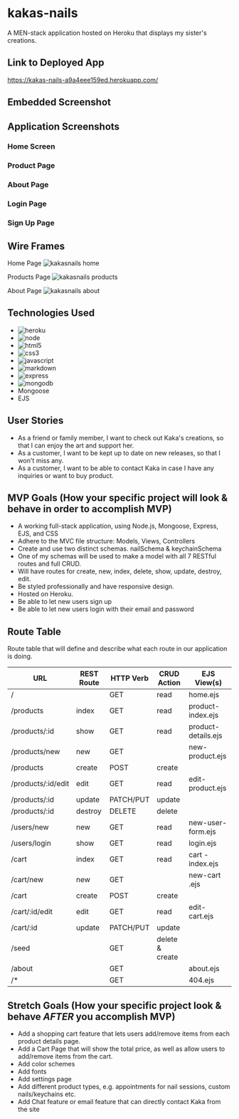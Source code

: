 # kakas-nails
A MEN-stack application hosted on Heroku that displays my sister's creations.

## Link to Deployed App
https://kakas-nails-a9a4eee159ed.herokuapp.com/

## Embedded Screenshot

## Application Screenshots

### Home Screen

### Product Page

### About Page

### Login Page

### Sign Up Page

## Wire Frames
Home Page
 ![kakasnails home](https://media.git.generalassemb.ly/user/51683/files/43998d1c-79ff-4156-972f-2a5349af0972)

Products Page
![kakasnails products](https://media.git.generalassemb.ly/user/51683/files/ae46ebc8-7255-4608-bd7c-fdf56a643ed6)

About Page
![kakasnails about](https://media.git.generalassemb.ly/user/51683/files/2bcd36d6-bef9-4c62-963e-4effa3006550)

## Technologies Used
- ![heroku](https://img.shields.io/badge/Heroku-430098?style=for-the-badge&logo=heroku&logoColor=white)
- ![node](https://img.shields.io/badge/Node.js-43853D?style=for-the-badge&logo=node.js&logoColor=white)
- ![html5](https://img.shields.io/badge/HTML5-E34F26?style=for-the-badge&logo=html5&logoColor=white)
- ![css3](https://img.shields.io/badge/CSS3-1572B6?style=for-the-badge&logo=css3&logoColor=white)
- ![javascript](https://img.shields.io/badge/JavaScript-323330?style=for-the-badge&logo=javascript&logoColor=F7DF1E)
- ![markdown](https://img.shields.io/badge/Markdown-000000?style=for-the-badge&logo=markdown&logoColor=white)
- ![express](https://img.shields.io/badge/Express.js-404D59?style=for-the-badge)
- ![mongodb](https://img.shields.io/badge/MongoDB-4EA94B?style=for-the-badge&logo=mongodb&logoColor=white)
- Mongoose
- EJS

## User Stories
- As a friend or family member, I want to check out Kaka's creations, so that I can enjoy the art and support her.
- As a customer, I want to be kept up to date on new releases, so that I won't miss any.
- As a customer, I want to be able to contact Kaka in case I have any inquiries or want to buy product.

## MVP Goals (How your specific project will look & behave in order to accomplish MVP)
- A working full-stack application, using Node.js, Mongoose, Express, EJS, and CSS
- Adhere to the MVC file structure: Models, Views, Controllers
- Create and use two distinct schemas. nailSchema & keychainSchema
- One of my schemas will be used to make a model with all 7 RESTful routes and full CRUD.
- Will have routes for create, new, index, delete, show, update, destroy, edit.
- Be styled professionally and have responsive design.
- Hosted on Heroku.
- Be able to let new users sign up
- Be able to let new users login with their email and password

## Route Table
Route table that will define and describe what each route in our application is doing. 

|       **URL**   | **REST Route** | **HTTP Verb** | **CRUD Action** |   **EJS View(s)**   |
| --------------- | -------------- | ------------- | --------------- | ------------------- |
| /               |                | GET           | read            | home.ejs            |
| /products       | index          | GET           | read            | product-index.ejs   |
| /products/:id   | show           | GET           | read            | product-details.ejs |
| /products/new   | new            | GET           |                 | new-product.ejs     |
| /products       | create         | POST          | create          |                     |
| /products/:id/edit  | edit           | GET           | read            | edit-product.ejs    |
| /products/:id   | update         | PATCH/PUT     | update          |                     |
| /products/:id   | destroy        | DELETE        | delete          |                     |
| /users/new       | new          | GET           | read            | new-user-form.ejs   |
| /users/login       | show          | GET           | read            | login.ejs   |
| /cart       | index          | GET           | read            | cart -index.ejs   |
| /cart/new   | new            | GET           |                 | new-cart .ejs     |
| /cart | create         | POST          | create          |                     |
| /cart/:id/edit  | edit           | GET           | read            | edit-cart.ejs    |
| /cart/:id   | update         | PATCH/PUT     | update          |                     |
| /seed           |                | GET           | delete & create |                     |
| /about          |                | GET           |                 | about.ejs           |
| /*              |                | GET           |                 | 404.ejs             |

## Stretch Goals (How your specific project look & behave *AFTER* you accomplish MVP)
- Add a shopping cart feature that lets users add/remove items from each product details page.
- Add a Cart Page that will show the total price, as well as allow users to add/remove items from the cart.
- Add color schemes
- Add fonts
- Add settings page
- Add different product types, e.g. appointments for nail sessions, custom nails/keychains etc.
- Add Chat feature or email feature that can directly contact Kaka from the site
